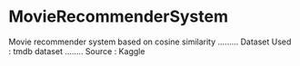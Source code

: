 # MovieRecommenderSystem
Movie recommender system based on cosine similarity .........
Dataset Used : tmdb dataset ........
Source : Kaggle
